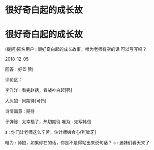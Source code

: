 # 很好奇白起的成长故

# 很好奇白起的成长故

(提问)匿名用户 : 很好奇白起的成长故事，唯为老师有空的话 可以写写吗？

2018-12-05

回答：好(5 赞)

评论区：

李洋洋 : 看完赵括，看战神白起[强]

大灰狼 : 同期待[可怜]

诗情画意 : 期待

子弹陈 : 太幸福了，热切期待 唯为 : 先写韩信

s : 你们让老师这么辛苦，估计师娘会心疼[呲牙]

唯为 : 师娘，如果你在的话，你是不是得站出来说句话？ s : 迷妹们春天来了